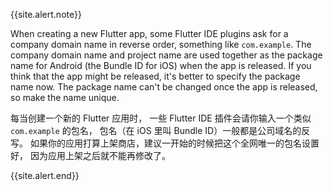 {{site.alert.note}}

  When creating a new Flutter app, some Flutter IDE plugins ask for a
  company domain name in reverse order, something like `com.example`.
  The company domain name and project name are used together as the
  package name for Android (the Bundle ID for iOS) when the app is released.
  If you think that the app might be released,
  it's better to specify the package name now.
  The package name can't be changed once the app is released,
  so make the name unique.

  每当创建一个新的 Flutter 应用时，
  一些 Flutter IDE 插件会请你输入一个类似 `com.example` 的包名，
  包名（在 iOS 里叫 Bundle ID）一般都是公司域名的反写。
  如果你的应用打算上架商店，建议一开始的时候把这个全网唯一的包名设置好，
  因为应用上架之后就不能再修改了。

{{site.alert.end}}
